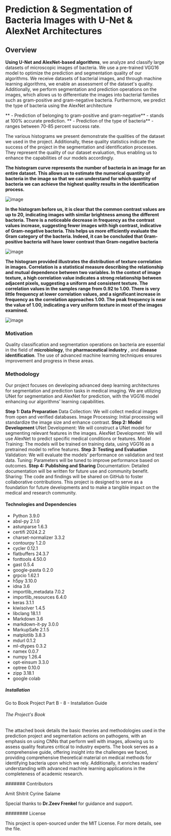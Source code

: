 # Prediction & Segmentation of Bacteria Images with U-Net & AlexNet Architectures

## Overview
**Using U-Net and AlexNet-based algorithms**, we analyze and classify large datasets of microscopic images of bacteria. We use a pre-trained VGG16 model to optimize the prediction and segmentation quality of our algorithms. We receive datasets of bacterial images, and through machine learning algorithms, we enable an assessment of the dataset's quality. Additionally, we perform segmentation and prediction operations on the images, which allows us to differentiate the images into bacterial families such as gram-positive and gram-negative bacteria. Furthermore, we predict the type of bacteria using the AlexNet architecture 

** - Prediction of belonging to gram-positive and gram-negative** - stands at 100% accurate prediction.
** - Prediction of the type of bacteria** - ranges between 70-85 percent success rate.

The various histograms we present demonstrate the qualities of the dataset we used in the project. Additionally, these quality statistics indicate the success of the project in the segmentation and identification processes. They represent the quality of our dataset evaluation, thus enabling us to enhance the capabilities of our models accordingly.

**The histogram curve represents the number of bacteria in an image for an entire dataset. This allows us to estimate the numerical quantity of bacteria in the image so that we can understand for which quantity of bacteria we can achieve the highest quality results in the identification process.**

![image](https://github.com/amitgal21/Final_Project-Prediction-Segmentation/assets/101315285/48863288-8dba-4464-9aa4-0050fe8ef7de) 

**In the histogram before us, it is clear that the common contrast values are up to 20, indicating images with similar brightness among the different bacteria. There is a noticeable decrease in frequency as the contrast values increase, suggesting fewer images with high contrast, indicative of Gram-negative bacteria. This helps us more efficiently evaluate the Gram category of the bacteria. Indeed, it can be concluded that Gram-positive bacteria will have lower contrast than Gram-negative bacteria**

![image](https://github.com/amitgal21/Final_Project-Prediction-Segmentation/assets/101315285/c8fb2239-0d72-4c39-92a2-36480d5c03c2)

**The histogram provided illustrates the distribution of texture correlation in images. Correlation is a statistical measure describing the relationship and mutual dependence between two variables. In the context of image texture, a high correlation value indicates a strong relationship between adjacent pixels, suggesting a uniform and consistent texture.
 The correlation values in the samples range from 0.92 to 1.00. There is very little frequency at lower correlation values, and a significant increase in frequency as the correlation approaches 1.00. The peak frequency is near the value of 1.00, indicating a very uniform texture in most of the images examined.**

 ![image](https://github.com/amitgal21/Final_Project-Prediction-Segmentation/assets/101315285/127e55da-0a24-4aec-8fc8-29a019c15d77)


### Motivation 
Quality classification and segmentation operations on bacteria are essential in the field of **microbiology**, the **pharmaceutical industry** , and **disease identification**. The use of advanced machine learning techniques ensures improvement and progress in these areas.


### Methodology

Our project focuses on developing advanced deep learning architectures for segmentation and prediction tasks in medical imaging. We are utilizing UNet for segmentation and AlexNet for prediction, with the VGG16 model enhancing our algorithms’ learning capabilities.

**Step 1: Data Preparation**
Data Collection: We will collect medical images from open and verified databases.
Image Processing: Initial processing will standardize the image size and enhance contrast.
**Step 2: Model Development**
UNet Development: We will construct a UNet model for segmenting relevant features in the images.
AlexNet Development: We will use AlexNet to predict specific medical conditions or features.
Model Training: The models will be trained on training data, using VGG16 as a pretrained model to refine features.
**Step 3: Testing and Evaluation**
Validation: We will evaluate the models' performance on validation and test data.
Tuning: Parameters will be tuned to improve performance based on outcomes.
**Step 4: Publishing and Sharing**
Documentation: Detailed documentation will be written for future use and community benefit.
Sharing: The code and findings will be shared on GitHub to foster collaborative contributions.
This project is designed to serve as a foundation for future developments and to make a tangible impact on the medical and research community.

#### Technologies and Dependencies
* Python 3.9.0
* absl-py                      2.1.0
* astunparse                   1.6.3
* certifi                      2024.2.2
* charset-normalizer           3.3.2
* contourpy                    1.2.0
* cycler                       0.12.1
* flatbuffers                  24.3.7
* fonttools                    4.50.0
* gast                         0.5.4
* google-pasta                 0.2.0
* grpcio                       1.62.1
* h5py                         3.10.0
* idna                         3.6
* importlib_metadata           7.0.2
* importlib_resources          6.4.0
* keras                        3.1.1
* kiwisolver                   1.4.5
* libclang                     18.1.1
* Markdown                     3.6
* markdown-it-py               3.0.0
* MarkupSafe                   2.1.5
* matplotlib                   3.8.3
* mdurl                        0.1.2
* ml-dtypes                    0.3.2
* namex                        0.0.7
* numpy                        1.26.4
* opt-einsum                   3.3.0
* optree                       0.10.0
* zipp                         3.18.1
* google colab

##### Installation

Go to Book Project Part B - 8 - Installation Guide

###### The Project's Book

The attached book details the basic theories and methodologies used in the prediction project and segmentation actions on pathogens, with an emphasis on using CNNs that perform well with images, allowing us to assess quality features critical to industry experts. The book serves as a comprehensive guide, offering insight into the challenges we faced, providing comprehensive theoretical material on medical methods for identifying bacteria upon which we rely. Additionally, it enriches readers' understanding with advanced machine learning applications in the completeness of academic research.

####### Contributors

Amit Shitrit
Cyrine Salame

Special thanks to **Dr.Zeev Frenkel** for guidance and support.

######## License

This project is open-sourced under the MIT License. For more details, see the  file.



  


















  




